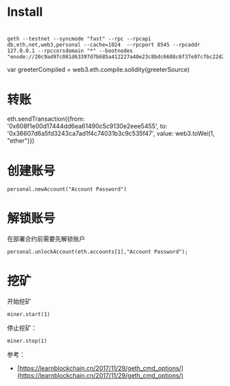 

# Install




# 

```
geth --testnet --syncmode "fast" --rpc --rpcapi db,eth,net,web3,personal --cache=1024  --rpcport 8545 --rpcaddr 127.0.0.1 --rpccorsdomain "*" --bootnodes "enode://20c9ad97c081d63397d7b685a412227a40e23c8bdc6688c6f37e97cfbc22d2b4d1db1510d8f61e6a8866ad7f0e17c02b14182d37ea7c3c8b9c2683aeb6b733a1@52.169.14.227:30303,enode://6ce05930c72abc632c58e2e4324f7c7ea478cec0ed4fa2528982cf34483094e9cbc9216e7aa349691242576d552a2a56aaeae426c5303ded677ce455ba1acd9d@13.84.180.240:30303"
```


var greeterCompiled = web3.eth.compile.solidity(greeterSource)


# 转账

eth.sendTransaction({from: '0x608f1e00d17444dd6ea61490c5c9130e2eee5455', to: '0x36607d6a5fd3243ca7ad1f4c74031b3c9c535f47', value: web3.toWei(1, "ether")})


# 创建账号

```
personal.newAccount("Account Password")
```

# 解锁账号

在部署合约前需要先解锁账户

```
personal.unlockAccount(eth.accounts[1],"Account Password");
```


# 挖矿

开始挖矿

```
miner.start(1)
```

停止挖矿：

```
miner.stop(1)
```


参考：

- [https://learnblockchain.cn/2017/11/29/geth_cmd_options/](https://learnblockchain.cn/2017/11/29/geth_cmd_options/)
